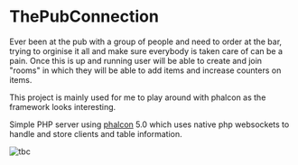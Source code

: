 # ThePubConnection

Ever been at the pub with a group of people and need to order at the bar, trying to orginise it all and make sure everybody is taken care of can be a pain.
Once this is up and running user will be able to create and join "rooms" in which they will be able to add items and increase counters on items.

This project is mainly used for me to play around with phalcon as the framework looks interesting.

Simple PHP server using [phalcon](https://phalcon.io/en-us) 5.0 which uses native php websockets to handle and store clients and table information.

![tbc](https://user-images.githubusercontent.com/7591134/216490006-62b8d252-7410-4fb1-ba4b-5ecc59b1806c.png)
